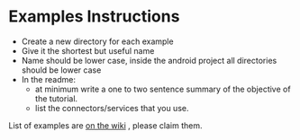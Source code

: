 # Examples Instructions
* Create a new directory for each example
* Give it the shortest but useful name
* Name should be lower case, inside the android project all directories should be lower case
* In the readme: 
  * at minimum write a one to two sentence summary of the objective of the tutorial.
  * list the connectors/services that you use. 

List of examples are [on the wiki](https://github.com/kristalinc/android-examples/wiki) , please claim them.
